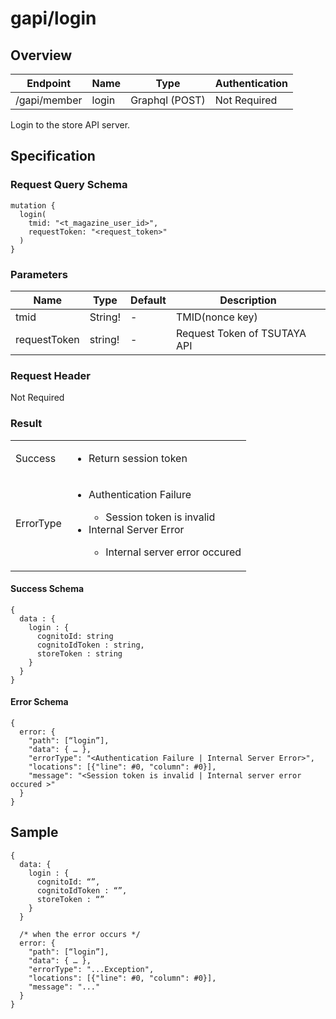 # gapi/login

## Overview

| Endpoint | Name | Type | Authentication |
| --- | --- | --- | --- |
| /gapi/member | login | Graphql (POST) | Not Required |

Login to the store API server.

## Specification

### Request Query Schema

```text
mutation {
  login(
    tmid: "<t_magazine_user_id>", 
    requestToken: "<request_token>"
  )
}
```

### Parameters

| Name | Type | Default | Description |
| --- | --- | --- | --- |
| tmid | String! | - | TMID\(nonce key\) |
| requestToken | string! | - | Request Token of TSUTAYA API |

### Request Header

Not Required

### Result
<table>
<tr>
  <td>Success</td>
  <td><ul><li> Return session token </li></ul></td>
</tr>
<tr>
  <td>ErrorType</td>
  <td>
    <ul>
      <li>Authentication Failure</li>
      <ul>
        <li>Session token is invalid</li>
      </ul>
      <li>Internal Server Error</li>
      <ul>
        <li>Internal server error occured</li>
      </ul>
    </ul>
  </td>
  </tr>
</table>

#### Success Schema

```text
{
  data : {
    login : {
      cognitoId: string
      cognitoIdToken : string,
      storeToken : string
    }
  }
}
```

#### Error Schema

```text
{
  error: {
    "path": [“login”],
    "data": { … },
    "errorType": "<Authentication Failure | Internal Server Error>",
    "locations": [{"line": #0, "column": #0}],
    "message": "<Session token is invalid | Internal server error occured >"
  }
}
```

## Sample

```text
{
  data: {
    login : {
      cognitoId: “”,
      cognitoIdToken : “”,
      storeToken : “”
    }
  }

  /* when the error occurs */
  error: {
    "path": [“login”],
    "data": { … },
    "errorType": "...Exception",
    "locations": [{"line": #0, "column": #0}],
    "message": "..."
  }
}
```

